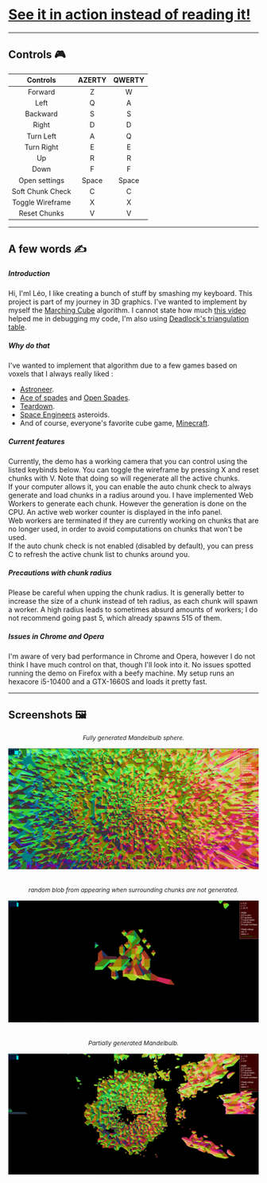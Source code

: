 # [See it in action instead of reading it!](https://lele394.github.io/threejs_shenannigans/)
---

## Controls 🎮

| Controls         	| AZERTY 	| QWERTY 	|
|:----------------:	|:--------:	|:--------:	|
| Forward          	| Z      	| W      	|
| Left             	| Q      	| A      	|
| Backward         	| S      	| S      	|
| Right            	| D      	| D      	|
| Turn Left        	| A      	| Q      	|
| Turn Right       	| E      	| E      	|
| Up               	| R      	| R      	|
| Down             	| F      	| F      	|
| Open settings    	| Space  	| Space  	|
| Soft Chunk Check 	| C      	| C      	|
| Toggle Wireframe 	| X      	| X      	|
| Reset Chunks     	| V      	| V      	|

---

## A few words ✍️

##### Introduction
Hi, I'ml Léo, I like creating a bunch of stuff by smashing my keyboard. This project is part of my journey in 3D graphics. I've wanted to implement by myself the [Marching Cube](https://en.wikipedia.org/wiki/Marching_cubes) algorithm. I cannot state how much [this video](https://www.youtube.com/watch?v=KvwVYJY_IZ4)  helped me in debugging my code, I'm also using [Deadlock's triangulation table](https://pastebin.com/6TN46s9p).

##### Why do that

I've wanted to implement that algorithm due to a few games based on voxels that I always really liked :
 - [Astroneer](https://store.steampowered.com/app/361420/ASTRONEER/).
 - [Ace of spades](https://store.steampowered.com/app/224540/Ace_of_Spades_Battle_Builder/) and [Open Spades](https://openspades.yvt.jp/).
 - [Teardown](https://store.steampowered.com/app/1167630/Teardown/).
 - [Space Engineers](https://store.steampowered.com/app/244850/Space_Engineers/) asteroids.
 - And of course, everyone's favorite cube game, [Minecraft](https://en.wikipedia.org/wiki/Minecraft).

##### Current features

Currently, the demo has a working camera that you can control using the listed keybinds below.
You can toggle the wireframe by pressing X and reset chunks with V. Note that doing so will regenerate all the active chunks. <br>
If your computer allows it, you can enable the auto chunk check to always generate and load chunks in a radius around you. I have implemented Web Workers to generate each chunk. However the generation is done on the CPU. An active web worker counter is displayed in the info panel. <br>
Web workers are terminated if they are currently working on chunks that are no longer used, in order to avoid computations on chunks that won't be used. <br>
If the auto chunk check is not enabled (disabled by default), you can press C to refresh the active chunk list to chunks around you. <br>

##### Precautions with chunk radius
Please be careful when upping the chunk radius. It is generally better to increase the size of a chunk instead of teh radius, as each chunk will spawn a worker. A high radius leads to sometimes absurd amounts of workers; I do not recommend going past 5, which already spawns 515 of them.

##### Issues in Chrome and Opera
I'm aware of very bad performance in Chrome and Opera, however I do not think I have much control on that, though I'll look into it. No issues spotted running the demo on Firefox with a beefy machine. My setup runs an hexacore i5-10400 and a GTX-1660S and loads it pretty fast.


---
## Screenshots 🖼️


<p align="center" style="font-style: italic; font-size: .75rem; margin: 0;">  
Fully generated Mandelbulb sphere.
</p>

![1](./res/screenshots/1.png)


<br>
<p align="center" style="font-style: italic; font-size: .75rem; margin: 0;">  
random blob from appearing when surrounding chunks are not generated.
</p>

![2](./res/screenshots/2.png)


<br>
<p align="center" style="font-style: italic; font-size: .75rem; margin: 0;">  
Partially generated Mandelbulb.
</p>

![3](./res/screenshots/3.png)